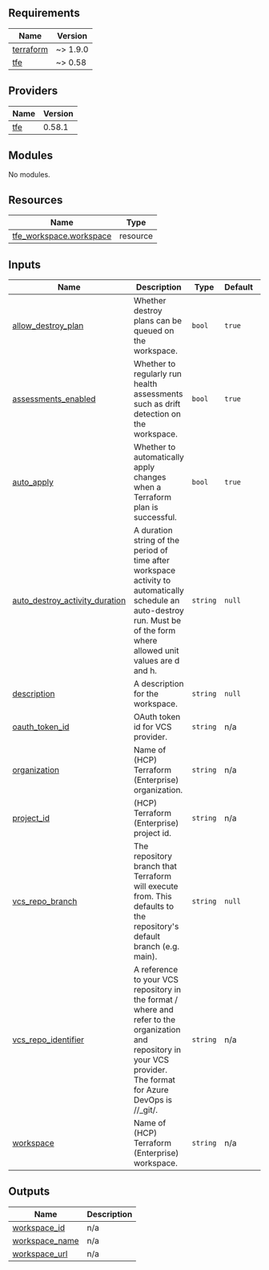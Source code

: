 <!-- BEGIN_TF_DOCS -->
## Requirements

| Name | Version |
|------|---------|
| <a name="requirement_terraform"></a> [terraform](#requirement\_terraform) | ~> 1.9.0 |
| <a name="requirement_tfe"></a> [tfe](#requirement\_tfe) | ~> 0.58 |

## Providers

| Name | Version |
|------|---------|
| <a name="provider_tfe"></a> [tfe](#provider\_tfe) | 0.58.1 |

## Modules

No modules.

## Resources

| Name | Type |
|------|------|
| [tfe_workspace.workspace](https://registry.terraform.io/providers/hashicorp/tfe/latest/docs/resources/workspace) | resource |

## Inputs

| Name | Description | Type | Default | Required |
|------|-------------|------|---------|:--------:|
| <a name="input_allow_destroy_plan"></a> [allow\_destroy\_plan](#input\_allow\_destroy\_plan) | Whether destroy plans can be queued on the workspace. | `bool` | `true` | no |
| <a name="input_assessments_enabled"></a> [assessments\_enabled](#input\_assessments\_enabled) | Whether to regularly run health assessments such as drift detection on the workspace. | `bool` | `true` | no |
| <a name="input_auto_apply"></a> [auto\_apply](#input\_auto\_apply) | Whether to automatically apply changes when a Terraform plan is successful. | `bool` | `true` | no |
| <a name="input_auto_destroy_activity_duration"></a> [auto\_destroy\_activity\_duration](#input\_auto\_destroy\_activity\_duration) | A duration string of the period of time after workspace activity to automatically schedule an auto-destroy run. Must be of the form <number><unit> where allowed unit values are d and h. | `string` | `null` | no |
| <a name="input_description"></a> [description](#input\_description) | A description for the workspace. | `string` | `null` | no |
| <a name="input_oauth_token_id"></a> [oauth\_token\_id](#input\_oauth\_token\_id) | OAuth token id for VCS provider. | `string` | n/a | yes |
| <a name="input_organization"></a> [organization](#input\_organization) | Name of (HCP) Terraform (Enterprise) organization. | `string` | n/a | yes |
| <a name="input_project_id"></a> [project\_id](#input\_project\_id) | (HCP) Terraform (Enterprise) project id. | `string` | n/a | yes |
| <a name="input_vcs_repo_branch"></a> [vcs\_repo\_branch](#input\_vcs\_repo\_branch) | The repository branch that Terraform will execute from. This defaults to the repository's default branch (e.g. main). | `string` | `null` | no |
| <a name="input_vcs_repo_identifier"></a> [vcs\_repo\_identifier](#input\_vcs\_repo\_identifier) | A reference to your VCS repository in the format <vcs organization>/<repository> where <vcs organization> and <repository> refer to the organization and repository in your VCS provider. The format for Azure DevOps is <ado organization>/<ado project>/\_git/<ado repository>. | `string` | n/a | yes |
| <a name="input_workspace"></a> [workspace](#input\_workspace) | Name of (HCP) Terraform (Enterprise) workspace. | `string` | n/a | yes |

## Outputs

| Name | Description |
|------|-------------|
| <a name="output_workspace_id"></a> [workspace\_id](#output\_workspace\_id) | n/a |
| <a name="output_workspace_name"></a> [workspace\_name](#output\_workspace\_name) | n/a |
| <a name="output_workspace_url"></a> [workspace\_url](#output\_workspace\_url) | n/a |
<!-- END_TF_DOCS -->